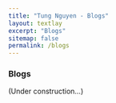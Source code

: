 ```yaml
---
title: "Tung Nguyen - Blogs"
layout: textlay
excerpt: "Blogs"
sitemap: false
permalink: /blogs
---
```


### Blogs
(Under construction...)
